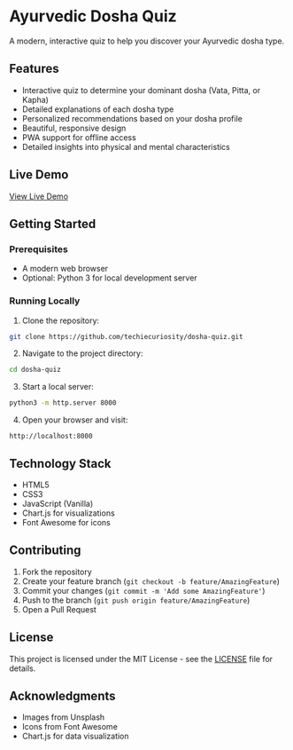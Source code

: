 # Ayurvedic Dosha Quiz

A modern, interactive quiz to help you discover your Ayurvedic dosha type.

## Features

- Interactive quiz to determine your dominant dosha (Vata, Pitta, or Kapha)
- Detailed explanations of each dosha type
- Personalized recommendations based on your dosha profile
- Beautiful, responsive design
- PWA support for offline access
- Detailed insights into physical and mental characteristics

## Live Demo

[View Live Demo](https://ayurveda.github.io)

## Getting Started

### Prerequisites

- A modern web browser
- Optional: Python 3 for local development server

### Running Locally

1. Clone the repository:
```bash
git clone https://github.com/techiecuriosity/dosha-quiz.git
```

2. Navigate to the project directory:
```bash
cd dosha-quiz
```

3. Start a local server:
```bash
python3 -m http.server 8000
```

4. Open your browser and visit:
```
http://localhost:8000
```

## Technology Stack

- HTML5
- CSS3
- JavaScript (Vanilla)
- Chart.js for visualizations
- Font Awesome for icons

## Contributing

1. Fork the repository
2. Create your feature branch (`git checkout -b feature/AmazingFeature`)
3. Commit your changes (`git commit -m 'Add some AmazingFeature'`)
4. Push to the branch (`git push origin feature/AmazingFeature`)
5. Open a Pull Request

## License

This project is licensed under the MIT License - see the [LICENSE](LICENSE) file for details.

## Acknowledgments

- Images from Unsplash
- Icons from Font Awesome
- Chart.js for data visualization 